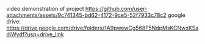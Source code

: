 video demonstration of project
https://github.com/user-attachments/assets/9c741345-bd62-4172-9ce5-52f7933c78c2
google drive:
https://drive.google.com/drive/folders/1A9pwewCg568F5NdpMsKCNwxKSadiWydf?usp=drive_link

